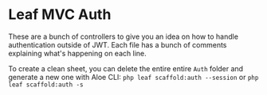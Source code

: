# Leaf MVC Auth

These are a bunch of controllers to give you an idea on how to handle authentication outside of JWT. Each file has a bunch of comments explaining what's happening on each line.

To create a clean sheet, you can delete the entire entire `Auth` folder and generate a new one with Aloe CLI: `php leaf scaffold:auth --session` or `php leaf scaffold:auth -s`
